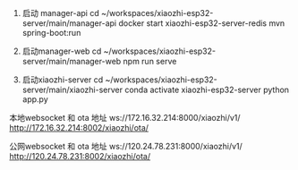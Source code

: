 

1. 启动 manager-api 
    cd ~/workspaces/xiaozhi-esp32-server/main/manager-api 
    docker start xiaozhi-esp32-server-redis
    mvn spring-boot:run

2. 启动manager-web 
    cd ~/workspaces/xiaozhi-esp32-server/main/manager-web
    npm run serve 
    

3. 启动xiaozhi-server
     cd ~/workspaces/xiaozhi-esp32-server/main/xiaozhi-server
     conda activate xiaozhi-esp32-server
     python app.py



本地websocket 和 ota 地址
ws://172.16.32.214:8000/xiaozhi/v1/
http://172.16.32.214:8002/xiaozhi/ota/

公网websocket 和 ota 地址
ws://120.24.78.231:8000/xiaozhi/v1/
http://120.24.78.231:8002/xiaozhi/ota/
